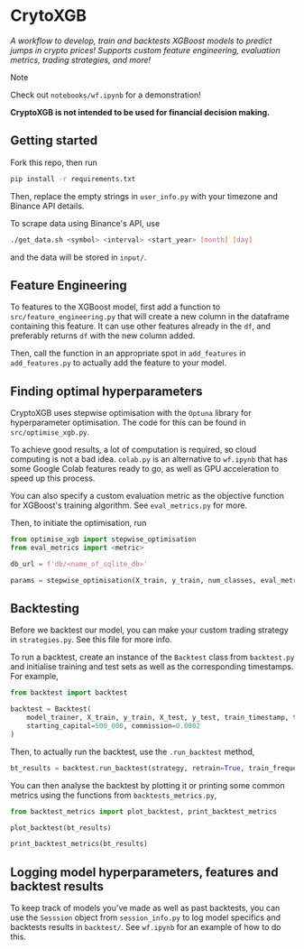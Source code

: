 # CrytoXGB

*A workflow to develop, train and backtests XGBoost models to predict jumps in crypto prices! Supports custom feature engineering, evaluation metrics, trading strategies, and more!*

> [!NOTE]
> Check out `notebooks/wf.ipynb` for a demonstration!

**CryptoXGB is not intended to be used for financial decision making.**

## Getting started

Fork this repo, then run
```sh
pip install -r requirements.txt
```

Then, replace the empty strings in `user_info.py` with your timezone and Binance API details.

To scrape data using Binance's API, use
```sh
./get_data.sh <symbol> <interval> <start_year> [month] [day]
```
and the data will be stored in `input/`.

## Feature Engineering

To features to the XGBoost model, first add a function to `src/feature_engineering.py` that will create a new column in the dataframe containing this feature. It can use other features already in the `df`, and preferably returns `df` with the new column added.

Then, call the function in an appropriate spot in `add_features` in `add_features.py` to actually add the feature to your model.

## Finding optimal hyperparameters

CryptoXGB uses stepwise optimisation with the `Optuna` library for hyperparameter optimisation. The code for this can be found in `src/optimise_xgb.py`.

To achieve good results, a lot of computation is required, so cloud computing is not a bad idea. `colab.py` is an alternative to `wf.ipynb` that has some Google Colab features ready to go, as well as GPU acceleration to speed up this process.

You can also specify a custom evaluation metric as the objective function for XGBoost's training algorithm. See `eval_metrics.py` for more.

Then, to initiate the optimisation, run
```python
from optimise_xgb import stepwise_optimisation
from eval_metrics import <metric>

db_url = f'db/<name_of_sqlite_db>'

params = stepwise_optimisation(X_train, y_train, num_classes, eval_metric, db_url, n_jobs=1, trials=500)
```


## Backtesting

Before we backtest our model, you can make your custom trading strategy in `strategies.py`. See this file for more info.

To run a backtest, create an instance of the `Backtest` class from `backtest.py` and initialise training and test sets as well as the corresponding timestamps. For example,
```python
from backtest import backtest

backtest = Backtest(
    model_trainer, X_train, y_train, X_test, y_test, train_timestamp, test_timestamp, num_classes,
    starting_capital=500_000, commission=0.0002
)
```

Then, to actually run the backtest, use the `.run_backtest` method,
```python
bt_results = backtest.run_backtest(strategy, retrain=True, train_frequency=24*7, progress_bar=True)
```


You can then analyse the backtest by plotting it or printing some common metrics using the functions from `backtests_metrics.py`,
```python
from backtest_metrics import plot_backtest, print_backtest_metrics

plot_backtest(bt_results)

print_backtest_metrics(bt_results)
```


## Logging model hyperparameters, features and backtest results

To keep track of models you've made as well as past backtests, you can use the `Sesssion` object from `session_info.py` to log model specifics and backtests results in `backtest/`. See `wf.ipynb` for an example of how to do this.

















